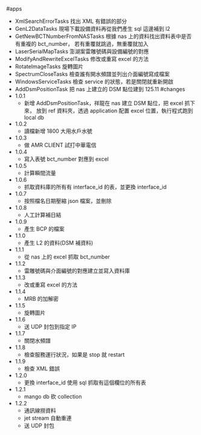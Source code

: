 #apps
- XmlSearchErrorTasks 找出 XML 有錯誤的部分
- GenL2DataTasks 現場下載設備資料再從我們產生 sql 這邊補到 l2
- GetNewBCTNumberFromNASTasks 根據 nas 上的資料找出資料表中是否有重複的 bct_number，
  若有重覆就跳過，無重覆就加入
- LaserSerialMapTasks 澎湖案雷雕號碼與設備編號的對應
- ModifyAndRewriteExcelTasks 修改或重寫 excel 的方法
- RotateImageTasks 旋轉圖片
- SpectrumCloseTasks 檢查誰有開水頻譜並列出介面編號寫成檔案
- WindowsServiceTasks 檢查 service 的狀態，若是關閉就重新開啟
- AddDsmPositionTask 把 nas 上建立的 DSM 點位建到 125.11
#changes
- 1.0.1
    - 新增 AddDsmPositionTask，祥龍在 nas 建立 DSM 點位，把 excel 抓下來，
      放到 ref 資料夾，透過 application 配置 excel 位置，執行程式跑到 local db
- 1.0.2
    - 讀檔新增 1800 大用水戶水號
- 1.0.3 
    - 做 AMR CLIENT 試打中華電信
- 1.0.4
    - 寫入表號 bct_number 對應到 excel
- 1.0.5
    - 計算瞬間流量
- 1.0.6
    - 抓取資料庫的所有有 interface_id 的表，並更換 interface_id
- 1.0.7
    - 按照檔名日期壓縮 json 檔案，並刪除
- 1.0.8
    - 人工計算補日結
- 1.0.9
    - 產生 BCP 的檔案
- 1.1.0
    - 產生 L2 的資料(DSM 補資料)
- 1.1.1
    - 從 nas 上的 excel 抓取 bct_number
- 1.1.2
    - 雷雕號碼與介面編號的對應建立並寫入資料庫
- 1.1.3
    - 改或重寫 excel 的方法
- 1.1.4
    - MRB 的加解密
- 1.1.5
    - 旋轉圖片
- 1.1.6
    - 送 UDP 封包到指定 IP
- 1.1.7
    - 關閉水頻譜
- 1.1.8
    - 檢查服務運行狀況，如果是 stop 就 restart
- 1.1.9
    - 檢查 XML 錯誤
- 1.2.0
    - 更換 interface_id 使用 sql 抓取有這個欄位的所有表
- 1.2.1
    - mango db 砍 collection
- 1.2.2
    - 通訊線撈資料
    - jet stream 自動重連
    - 送 UDP 封包